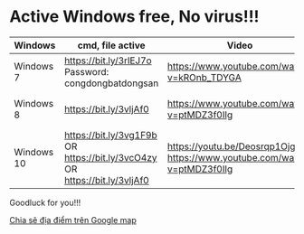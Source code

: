 # Active Windows free, No virus!!!
 
Windows | cmd, file active | Video | Notes
-- | -- | -- | --
Windows 7|https://bit.ly/3rlEJ7o Password: congdongbatdongsan|https://www.youtube.com/watch?v=kROnb_TDYGA| [Key kích hoạt](https://bsthanh-my.sharepoint.com/:w:/g/personal/laptopxiaomi_bsthanh_tk/EZNu-FWh1ktMuDX1Q3Lxl7gBlAk9Ew41Uz9hgbJTKONH0g?e=8r8jxd)|
Windows 8 | https://bit.ly/3vljAf0 | https://www.youtube.com/watch?v=ptMDZ3f0Ilg| [Key kích hoạt](https://bsthanh-my.sharepoint.com/:w:/g/personal/laptopxiaomi_bsthanh_tk/EQ2KtidTrTFDj0cM-F2xjIQBTXkFUWK7EmrV7g1k12m3aA?e=53kekT) |
Windows 10| https://bit.ly/3vg1F9b OR https://bit.ly/3vcO4zy OR https://bit.ly/3vljAf0| https://youtu.be/Deosrqp1Ojg OR https://www.youtube.com/watch?v=ptMDZ3f0Ilg| [Key kích hoạt](https://bsthanh-my.sharepoint.com/:w:/g/personal/laptopxiaomi_bsthanh_tk/EXlDc9qUX1xIuZlPgGtuKi4BQBWK_HrC2zbu5vqppDphgg?e=hmtL3P)|

Goodluck for you!!!

[Chia sẽ địa điểm trên Google map](https://goo.gl/maps/ZAzVMCgx4S4X4A55A)
